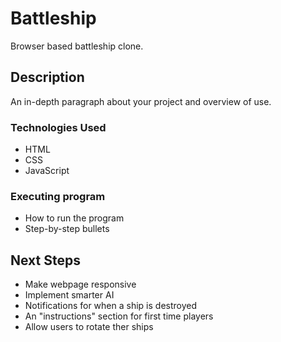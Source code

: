 # Battleship

Browser based battleship clone.

## Description

An in-depth paragraph about your project and overview of use.

### Technologies Used

* HTML
* CSS
* JavaScript

### Executing program

* How to run the program
* Step-by-step bullets

## Next Steps

* Make webpage responsive
* Implement smarter AI
* Notifications for when a ship is destroyed
* An "instructions" section for first time players
* Allow users to rotate ther ships
